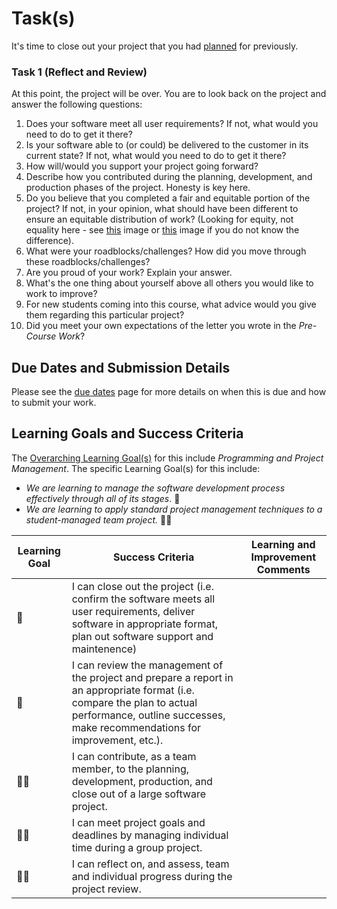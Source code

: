 # Task(s)

It's time to close out your project that you had [planned][program-plan] for previously.  

### Task 1 (Reflect and Review)
At this point, the project will be over. You are to look back on the project and answer the following questions:
1. Does your software meet all user requirements? If not, what would you need to do to get it there?
2. Is your software able to (or could) be delivered to the customer in its current state?  If not, what would you need to do to get it there?
3. How will/would you support your project going forward?
4. Describe how you contributed during the planning, development, and production phases of the project.  Honesty is key here.
5. Do you believe that you completed a fair and equitable portion of the project?  If not, in your opinion, what should have been different to ensure an equitable distribution of work? (Looking for equity, not equality here - see [this][eq-v-eq] image or [this][eq-v-eq-2] image if you do not know the difference).
6. What were your roadblocks/challenges? How did you move through these roadblocks/challenges?
7. Are you proud of your work?  Explain your answer.
8. What's the one thing about yourself above all others you would like to work to improve?
9. For new students coming into this course, what advice would you give them regarding this particular project?
10. Did you meet your own expectations of the letter you wrote in the _Pre-Course Work_?

## Due Dates and Submission Details

Please see the [due dates](./Due-Dates-and-Submission-Details) page for more details on when this is due and how to submit your work.

## Learning Goals and Success Criteria

The [Overarching Learning Goal(s)](./images/ICS4U.jpg) for this include _Programming and Project Management_.
The specific Learning Goal(s) for this include:

  * _We are learning to manage the software development process effectively through all of its stages_. &#x1F4D8;
  * _We are learning to apply standard project management techniques to a student-managed team project._ &#x1F4D8;&#x1F4D8;

| Learning Goal      | Success Criteria                                             | Learning and Improvement Comments |
| ------------------ | ------------------------------------------------------------ | --------------------------------- |
| &#x1F4D8;          | I can close out the project (i.e. confirm the software meets all user requirements, deliver software in appropriate format, plan out software support and maintenence) | |
| &#x1F4D8;          | I can review the management of the project and prepare a report in an appropriate format (i.e. compare the plan to actual performance, outline successes, make recommendations for improvement, etc.).  |  |
| &#x1F4D8;&#x1F4D8; | I can contribute, as a team member, to the planning, development, production, and close out of a large software project.             |  |
| &#x1F4D8;&#x1F4D8; | I can meet project goals and deadlines by managing individual time during a group project. |   |
| &#x1F4D8;&#x1F4D8; | I can reflect on, and assess, team and individual progress during the project review. | |  

[program-plan]: ./Project-Planning
[eq-v-eq]: https://static.diffen.com/uploadz/3/37/Equality-equity-justice-lores.png
[eq-v-eq-2]: https://static.diffen.com/uploadz/d/dd/Inclusion.jpg
